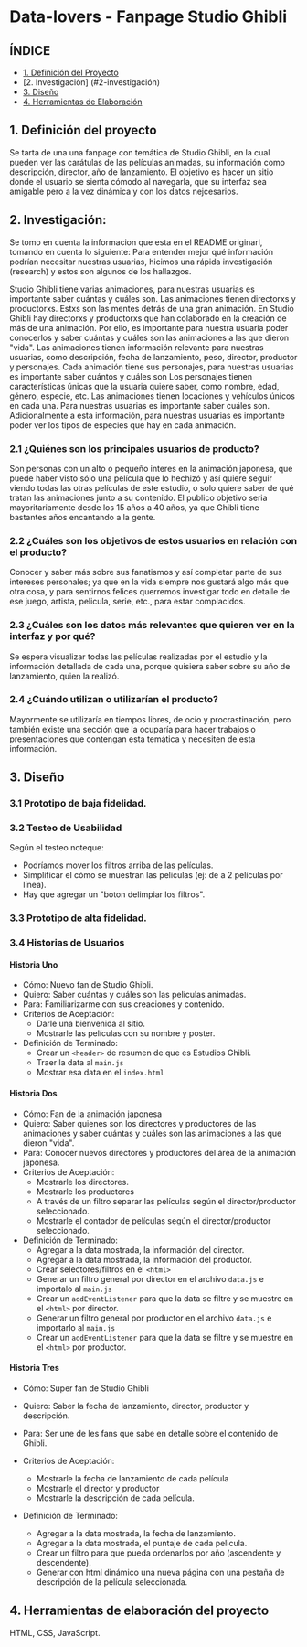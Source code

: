 # Data-lovers - Fanpage Studio Ghibli

## ÍNDICE
- [1. Definición del Proyecto](#1-definición-del-proyecto)
- [2. Investigación] (#2-investigación)
- [3. Diseño](#3-diseño)
- [4. Herramientas de Elaboración](#4-herramientas-de-elaboración-del-proyecto)


## 1. Definición del proyecto

Se tarta de una una fanpage con temática de Studio Ghibli, en la cual pueden ver las carátulas de las películas animadas, su información como descripción, director, año de lanzamiento. El objetivo es hacer un sitio donde el usuario se sienta cómodo al navegarla, que su interfaz sea amigable pero a la vez dinámica y con los datos nejcesarios.

## 2. Investigación:
 Se tomo en cuenta la informacion que esta en el README originarl, tomando en cuenta lo siguiente:
Para entender mejor qué información podrían necesitar nuestras usuarias, hicimos una rápida investigación (research) y estos son algunos de los hallazgos.

Studio Ghibli tiene varias animaciones, para nuestras usuarias es importante saber cuántas y cuáles son.
Las animaciones tienen directorxs y productorxs. Estxs son las mentes detrás de una gran animación. En Studio Ghibli hay directorxs y productorxs que han colaborado en la creación de más de una animación. Por ello, es importante para nuestra usuaria poder conocerlos y saber cuántas y cuáles son las animaciones a las que dieron "vida".
Las animaciones tienen información relevante para nuestras usuarias, como descripción, fecha de lanzamiento, peso, director, productor y personajes.
Cada animación tiene sus personajes, para nuestras usuarias es importante saber cuántos y cuáles son
Los personajes tienen características únicas que la usuaria quiere saber, como nombre, edad, género, especie, etc.
Las animaciones tienen locaciones y vehículos únicos en cada una. Para nuestras usuarias es importante saber cuáles son.
Adicionalmente a esta información, para nuestras usuarias es importante poder ver los tipos de especies que hay en cada animación.

### 2.1 ¿Quiénes son los principales usuarios de producto?
Son personas con un alto o pequeño interes en la animación japonesa, que puede haber visto sólo una película que lo hechizó y así quiere seguir viendo todas las otras películas de este estudio, o solo quiere saber de qué tratan las animaciones junto a su contenido. El publico objetivo seria mayoritariamente desde los 15 años a 40 años, ya que Ghibli tiene bastantes años encantando a la gente.

### 2.2 ¿Cuáles son los objetivos de estos usuarios en relación con el producto?
Conocer y saber más sobre sus fanatismos y así completar parte de sus intereses personales; ya que en la vida siempre nos gustará algo más que otra cosa, y para sentirnos felices querremos investigar todo en detalle de ese juego, artista, pelicula, serie, etc., para estar complacidos.

### 2.3 ¿Cuáles son los datos más relevantes que quieren ver en la interfaz y por qué?
Se espera visualizar todas las películas realizadas por el estudio y la información detallada de cada una, porque quisiera saber sobre su año de lanzamiento, quien la realizó.

### 2.4 ¿Cuándo utilizan o utilizarían el producto?
Mayormente se utilizaría en tiempos libres, de ocio y procrastinación, pero también existe una sección que la ocuparía para hacer trabajos o presentaciones que contengan esta temática y necesiten de esta información.

## 3. Diseño
### 3.1 Prototipo de baja fidelidad.

### 3.2 Testeo de Usabilidad

Según el testeo noteque:
- Podríamos mover los filtros arriba de las películas.
- Simplificar el cómo se muestran las peliculas (ej: de a 2 películas por línea).
- Hay que agregar un "boton delimpiar los filtros".


### 3.3 Prototipo de alta fidelidad.

### 3.4 Historias de Usuarios
#### Historia Uno
- Cómo: Nuevo fan de Studio Ghibli.
- Quiero: Saber cuántas y cuáles son las películas animadas.
- Para: Familiarizarme con sus creaciones y contenido.
- Criterios de Aceptación:
    - Darle una bienvenida al sitio.
    - Mostrarle las películas con su nombre y poster.
- Definición de Terminado:
    - Crear un `<header>` de resumen de que es Estudios Ghibli.
    - Traer la data al `main.js`
    - Mostrar esa data en el `index.html`
   
#### Historia Dos
- Cómo: Fan de la animación japonesa
- Quiero: Saber quienes son los directores y productores de las animaciones y saber cuántas y cuáles son las animaciones a las que dieron "vida".
- Para: Conocer nuevos directores y productores del área de la animación japonesa.
- Criterios de Aceptación:
    - Mostrarle los directores.
    - Mostrarle los productores
    - A través de un filtro separar las películas según el director/productor seleccionado.
    - Mostrarle el contador de películas según el director/productor seleccionado.
- Definición de Terminado:
    - Agregar a la data mostrada, la información del director.
    - Agregar a la data mostrada, la información del productor.
    - Crear selectores/filtros en el `<html>`
    - Generar un filtro general por director en el archivo `data.js` e importalo al `main.js`
    - Crear un `addEventListener` para que la data se filtre y se muestre en el `<html>` por director.
    - Generar un filtro general por productor en el archivo `data.js` e importarlo al `main.js`
    - Crear un `addEventListener` para que la data se filtre y se muestre en el `<html>` por productor.

#### Historia Tres
- Cómo: Super fan de Studio Ghibli
- Quiero: Saber la fecha de lanzamiento, director, productor y  descripción.
- Para: Ser une de les fans que sabe en detalle sobre el contenido de Ghibli.
- Criterios de Aceptación:
    - Mostrarle la fecha de lanzamiento de cada película
    - Mostrarle el director y productor
    - Mostrarle la descripción de cada película.
    
- Definición de Terminado:
    - Agregar a la data mostrada, la fecha de lanzamiento.
    - Agregar a la data mostrada, el puntaje de cada pelicula.
    - Crear un filtro para que pueda ordenarlos por año (ascendente y descendente).
    - Generar con html dinámico una nueva página con una pestaña de descripción de la película seleccionada.
    
## 4. Herramientas de elaboración del proyecto

HTML, CSS, JavaScript.